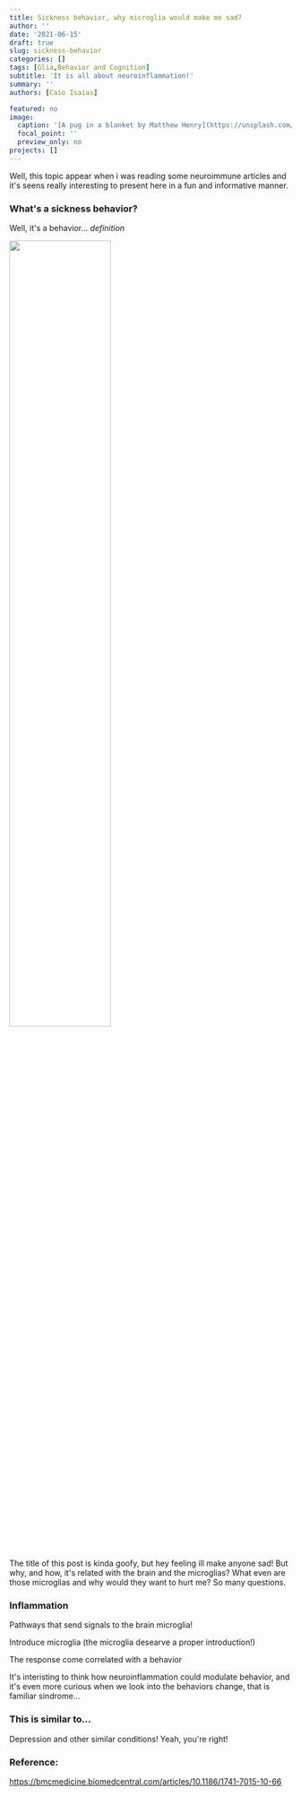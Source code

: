 ```yaml
---
title: Sickness behavior, why microglia would make me sad?
author: ''
date: '2021-06-15'
draft: true
slug: sickness-behavior
categories: []
tags: [Glia,Behavior and Cognition]
subtitle: 'It is all about neuroinflammation!'
summary: ''
authors: [Caio Isaias]

featured: no
image:
  caption: '[A pug in a blanket by Matthew Henry](https://unsplash.com/photos/2Ts5HnA67k8)'
  focal_point: ''
  preview_only: no
projects: []
---
```


Well, this topic appear when i was reading some neuroimmune articles and it's seens really interesting to present here in a fun and informative manner.

### What's a sickness behavior?

Well, it's a behavior... *definition*

<img src=https://media.giphy.com/media/SUir0nv7f3Fgrc2cTj/giphy.gif width="60%">

The title of this post is kinda goofy, but hey feeling ill make anyone sad!
But why, and how, it's related with the brain and the microglias? What even are those microglias and why would they want to hurt me? So many questions.

### Inflammation

Pathways that send signals to the brain microglia!

Introduce microglia (the microglia desearve a proper introduction!)

The response come correlated with a behavior

It's interisting to think how neuroinflammation could modulate behavior, and it's even more curious when we look into the behaviors change, that is familiar sindrome...

### This is similar to...

Depression and other similar conditions! Yeah, you're right! 

### Reference:

https://bmcmedicine.biomedcentral.com/articles/10.1186/1741-7015-10-66


